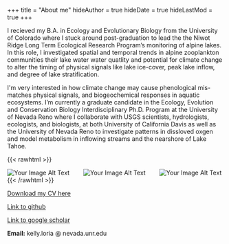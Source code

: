 +++
title = "About me"
hideAuthor = true
hideDate = true
hideLastMod = true
+++

I recieved my B.A. in Ecology and Evolutionary Biology from the University of Colorado where I stuck around post-graduation to lead the the Niwot Ridge Long Term Ecological Research Program’s monitoring of alpine lakes. In this role, I investigated spatial and temporal trends in alpine zooplankton communities their lake water water quatlity and potential for climate change to alter the timing of physical signals like lake ice-cover, peak lake inflow, and degree of lake stratification.

I'm very interested in how climate change may cause phenological mis-matches physical signals, and biogeochemical responses in aquatic ecosystems. I’m currently a graduate candidate in the Ecology, Evolution and Conservation Biology Interdisciplinary Ph.D. Program at the University of Nevada Reno where I collaborate with USGS scientists, hydrologists, ecologists, and biologists, at both University of California Davis as well as the University of Nevada Reno to investigate patterns in dissloved oxgen and model metabolism in inflowing streams and the nearshore of Lake Tahoe.

{{< rawhtml >}}
  <p class="speshal-fancy-custom">
  </p>
  <div style="display: flex; justify-content: space-between;">
    <img src="/Kelly_datd_dl.png" alt="Your Image Alt Text" style="max-width: 29%; height: auto; margin-right: 1%;">
     <img src="/BW_runoff.JPG" alt="Your Image Alt Text" style="max-width: 29%; height: auto; margin-right: 1%;">
    <img src="/Sensor3m.JPG" alt="Your Image Alt Text" style="max-width: 40%; height: auto; margin-right: 1%;">
  </div>
{{< /rawhtml >}}

[Download my CV here](/CV_Loria_Kelly.pdf)

[Link to github](/https://github.com/kellyloria)

[Link to google scholar](https://scholar.google.com/citations?user=c8Ul16sAAAAJ&hl=en&authuser=1)

**Email:** kelly.loria @ nevada.unr.edu